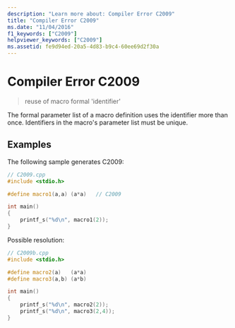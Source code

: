 ```yaml
---
description: "Learn more about: Compiler Error C2009"
title: "Compiler Error C2009"
ms.date: "11/04/2016"
f1_keywords: ["C2009"]
helpviewer_keywords: ["C2009"]
ms.assetid: fe9d94ed-20a5-4d83-b9c4-60ee69d2f30a
---
```

# Compiler Error C2009

> reuse of macro formal 'identifier'

The formal parameter list of a macro definition uses the identifier more than once. Identifiers in the macro's parameter list must be unique.

## Examples

The following sample generates C2009:

```cpp
// C2009.cpp
#include <stdio.h>

#define macro1(a,a) (a*a)   // C2009

int main()
{
    printf_s("%d\n", macro1(2));
}
```

Possible resolution:

```cpp
// C2009b.cpp
#include <stdio.h>

#define macro2(a)   (a*a)
#define macro3(a,b) (a*b)

int main()
{
    printf_s("%d\n", macro2(2));
    printf_s("%d\n", macro3(2,4));
}
```
